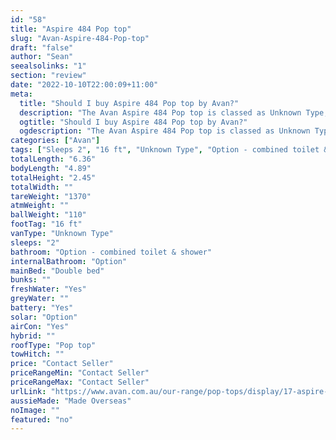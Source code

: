 ```yaml
---
id: "58"
title: "Aspire 484 Pop top"
slug: "Avan-Aspire-484-Pop-top"
draft: "false"
author: "Sean"
seealsolinks: "1"
section: "review"
date: "2022-10-10T22:00:09+11:00"
meta:
  title: "Should I buy Aspire 484 Pop top by Avan?"
  description: "The Avan Aspire 484 Pop top is classed as Unknown Type, and sleeps 2 people. It is Made Overseas and comes in at 16 ft. It generally has Option - combined toilet & shower."
  ogtitle: "Should I buy Aspire 484 Pop top by Avan?"
  ogdescription: "The Avan Aspire 484 Pop top is classed as Unknown Type, and sleeps 2 people. It is Made Overseas and comes in at 16 ft. It generally has Option - combined toilet & shower."
categories: ["Avan"]
tags: ["Sleeps 2", "16 ft", "Unknown Type", "Option - combined toilet & shower", "Pop top", "Price Unknown"]
totalLength: "6.36"
bodyLength: "4.89"
totalHeight: "2.45"
totalWidth: ""
tareWeight: "1370"
atmWeight: ""
ballWeight: "110"
footTag: "16 ft"
vanType: "Unknown Type"
sleeps: "2"
bathroom: "Option - combined toilet & shower"
internalBathroom: "Option"
mainBed: "Double bed"
bunks: ""
freshWater: "Yes"
greyWater: ""
battery: "Yes"
solar: "Option"
airCon: "Yes"
hybrid: ""
roofType: "Pop top"
towHitch: ""
price: "Contact Seller"
priceRangeMin: "Contact Seller"
priceRangeMax: "Contact Seller"
urlLink: "https://www.avan.com.au/our-range/pop-tops/display/17-aspire-400-series-pop-top"
aussieMade: "Made Overseas"
noImage: ""
featured: "no"
---
```

